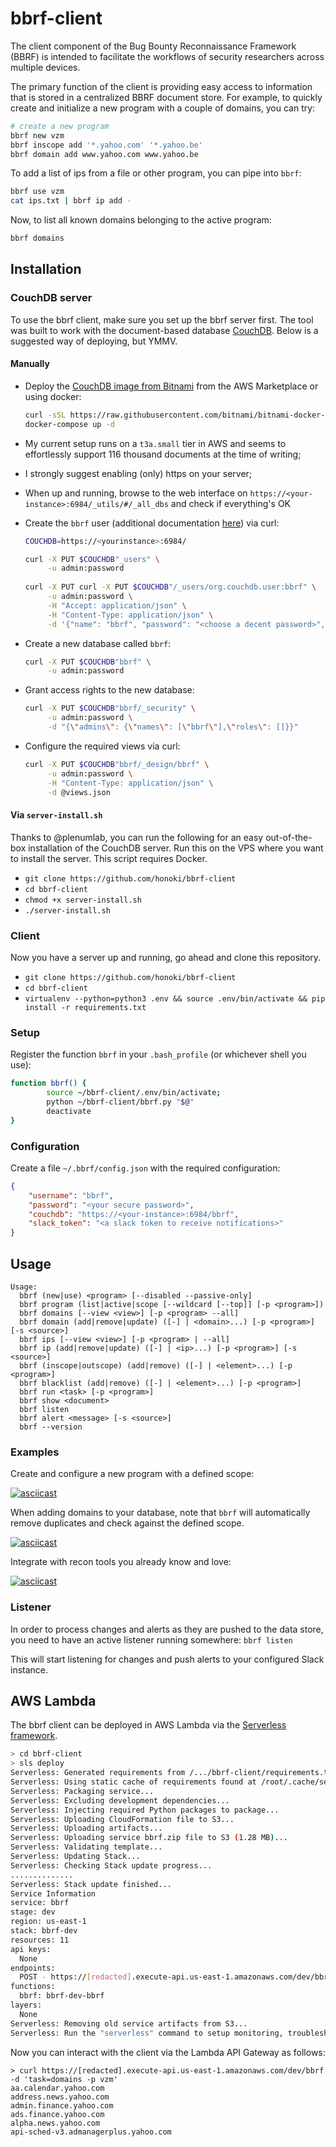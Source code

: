 # bbrf-client

The client component of the Bug Bounty Reconnaissance Framework (BBRF) is intended to facilitate the workflows of security researchers across multiple devices.

The primary function of the client is providing easy access to information that is stored in a centralized BBRF document store. For example, to quickly create and initialize a new program with a couple of domains, you can try:

```bash
# create a new program
bbrf new vzm
bbrf inscope add '*.yahoo.com' '*.yahoo.be'
bbrf domain add www.yahoo.com www.yahoo.be
```

To add a list of ips from a file or other program, you can pipe into `bbrf`:

```bash
bbrf use vzm
cat ips.txt | bbrf ip add -
```

Now, to list all known domains belonging to the active program:

```bash
bbrf domains
```

## Installation

### CouchDB server 

To use the bbrf client, make sure you set up the bbrf server first. The tool was built to work with the document-based database [CouchDB](couchdb.apache.org). Below is a suggested way of deploying, but YMMV.

#### Manually

* Deploy the [CouchDB image from Bitnami](https://aws.amazon.com/marketplace/pp/B01M0RA8RQ?ref=cns_srchrow) from the AWS Marketplace or using docker:
    ```bash
    curl -sSL https://raw.githubusercontent.com/bitnami/bitnami-docker-couchdb/master/docker-compose.yml > docker-compose.yml
    docker-compose up -d
    ```
* My current setup runs on a `t3a.small` tier in AWS and seems to effortlessly support 116 thousand documents at the time of writing;
* I strongly suggest enabling (only) https on your server;
* When up and running, browse to the web interface on `https://<your-instance>:6984/_utils/#/_all_dbs` and check if everything's OK
* Create the `bbrf` user (additional documentation [here](https://docs.couchdb.org/en/stable/intro/security.html)) via curl:

    ```bash
    COUCHDB=https://<yourinstance>:6984/
    
    curl -X PUT $COUCHDB"_users" \
         -u admin:password
         
    curl -X PUT curl -X PUT $COUCHDB"/_users/org.couchdb.user:bbrf" \
         -u admin:password \
         -H "Accept: application/json" \
         -H "Content-Type: application/json" \
         -d '{"name": "bbrf", "password": "<choose a decent password>", "roles": [], "type": "user"}'
    ```

* Create a new database called `bbrf`:

    ```bash
    curl -X PUT $COUCHDB"bbrf" \
         -u admin:password
    ```

* Grant access rights to the new database:
    ```bash
    curl -X PUT $COUCHDB"bbrf/_security" \
         -u admin:password \
         -d "{\"admins\": {\"names\": [\"bbrf\"],\"roles\": []}}"
    ```

* Configure the required views via curl:
    ```bash
    curl -X PUT $COUCHDB"bbrf/_design/bbrf" \
         -u admin:password \
         -H "Content-Type: application/json" \
         -d @views.json
    ```

#### Via `server-install.sh`


Thanks to @plenumlab, you can run the following for an easy out-of-the-box installation of the CouchDB server. Run this on the VPS where you want to install the server. This script requires Docker.

  * `git clone https://github.com/honoki/bbrf-client`
  * `cd bbrf-client`
  * `chmod +x server-install.sh`
  * `./server-install.sh`

### Client

Now you have a server up and running, go ahead and clone this repository.

  * `git clone https://github.com/honoki/bbrf-client`
  * `cd bbrf-client`
  * `virtualenv --python=python3 .env && source .env/bin/activate && pip install -r requirements.txt`

### Setup

Register the function `bbrf` in your `.bash_profile` (or whichever shell you use):

```bash
function bbrf() {
        source ~/bbrf-client/.env/bin/activate;
        python ~/bbrf-client/bbrf.py "$@"
        deactivate
}
```

### Configuration

Create a file `~/.bbrf/config.json` with the required configuration:

```json
{
    "username": "bbrf",
    "password": "<your secure password>",
    "couchdb": "https://<your-instance>:6984/bbrf",
    "slack_token": "<a slack token to receive notifications>"
}
```

## Usage

```
Usage:
  bbrf (new|use) <program> [--disabled --passive-only]
  bbrf program (list|active|scope [--wildcard [--top]] [-p <program>])
  bbrf domains [--view <view>] [-p <program> --all]
  bbrf domain (add|remove|update) ([-] | <domain>...) [-p <program>] [-s <source>]
  bbrf ips [--view <view>] [-p <program> | --all]
  bbrf ip (add|remove|update) ([-] | <ip>...) [-p <program>] [-s <source>]
  bbrf (inscope|outscope) (add|remove) ([-] | <element>...) [-p <program>]
  bbrf blacklist (add|remove) ([-] | <element>...) [-p <program>]
  bbrf run <task> [-p <program>]
  bbrf show <document>
  bbrf listen
  bbrf alert <message> [-s <source>]
  bbrf --version
```

### Examples

Create and configure a new program with a defined scope:

[![asciicast](https://asciinema.org/a/6GWe0GxUnFhTmPIqzh97iA6g5.png)](https://asciinema.org/a/6GWe0GxUnFhTmPIqzh97iA6g5)

When adding domains to your database, note that `bbrf` will automatically remove duplicates and check against the defined scope.

[![asciicast](https://asciinema.org/a/SxDNPfB7QDa1Q9etSEFhSoe28.png)](https://asciinema.org/a/SxDNPfB7QDa1Q9etSEFhSoe28)

Integrate with recon tools you already know and love:

[![asciicast](https://asciinema.org/a/ItX9xMdTuUm02G40rNNN4YUFz.png)](https://asciinema.org/a/ItX9xMdTuUm02G40rNNN4YUFz)


### Listener

In order to process changes and alerts as they are pushed to the data store, you need to have an active listener running somewhere: `bbrf listen`

This will start listening for changes and push alerts to your configured Slack instance.

## AWS Lambda

The bbrf client can be deployed in AWS Lambda via the [Serverless framework](https://www.serverless.com/).

```bash
> cd bbrf-client
> sls deploy
Serverless: Generated requirements from /.../bbrf-client/requirements.txt in /.../bbrf-client/.serverless/requirements.txt...
Serverless: Using static cache of requirements found at /root/.cache/serverless-python-requirements/d4b86359825bfe10a33e24ee5e467c63305fbf34f10b8a76fd27bbaac517bdb5_slspyc ...
Serverless: Packaging service...
Serverless: Excluding development dependencies...
Serverless: Injecting required Python packages to package...
Serverless: Uploading CloudFormation file to S3...
Serverless: Uploading artifacts...
Serverless: Uploading service bbrf.zip file to S3 (1.28 MB)...
Serverless: Validating template...
Serverless: Updating Stack...
Serverless: Checking Stack update progress...
..............
Serverless: Stack update finished...
Service Information
service: bbrf
stage: dev
region: us-east-1
stack: bbrf-dev
resources: 11
api keys:
  None
endpoints:
  POST - https://[redacted].execute-api.us-east-1.amazonaws.com/dev/bbrf
functions:
  bbrf: bbrf-dev-bbrf
layers:
  None
Serverless: Removing old service artifacts from S3...
Serverless: Run the "serverless" command to setup monitoring, troubleshooting and testing.
```

Now you can interact with the client via the Lambda API Gateway as follows:

```
> curl https://[redacted].execute-api.us-east-1.amazonaws.com/dev/bbrf -d 'task=domains -p vzm'
aa.calendar.yahoo.com
address.news.yahoo.com
admin.finance.yahoo.com
ads.finance.yahoo.com
alpha.news.yahoo.com
api-sched-v3.admanagerplus.yahoo.com
```

